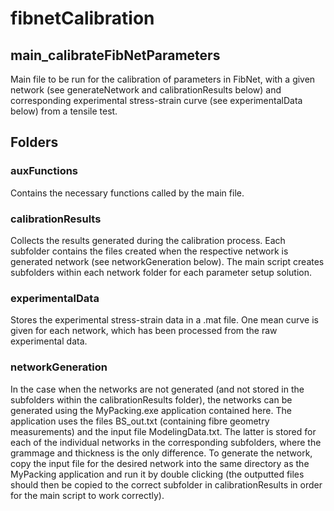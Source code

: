# fibnetCalibration

## main_calibrateFibNetParameters
Main file to be run for the calibration of parameters in FibNet, with a given network (see generateNetwork and calibrationResults below) and corresponding experimental stress-strain curve (see experimentalData below) from a tensile test.

## Folders
### auxFunctions
Contains the necessary functions called by the main file.
### calibrationResults
Collects the results generated during the calibration process. Each subfolder contains the files created when the respective network is generated network (see networkGeneration below). The main script creates subfolders within each network folder for each parameter setup solution.
### experimentalData
Stores the experimental stress-strain data in a .mat file. One mean curve is given for each network, which has been processed from the raw experimental data.
### networkGeneration
In the case when the networks are not generated (and not stored in the subfolders within the calibrationResults folder), the networks can be generated using the MyPacking.exe application contained here. The application uses the files BS_out.txt (containing fibre geometry measurements) and the input file ModelingData.txt. The latter is stored for each of the individual networks in the corresponding subfolders, where the grammage and thickness is the only difference. To generate the network, copy the input file for the desired network into the same directory as the MyPacking application and run it by double clicking (the outputted files should then be copied to the correct subfolder in calibrationResults in order for the main script to work correctly).
